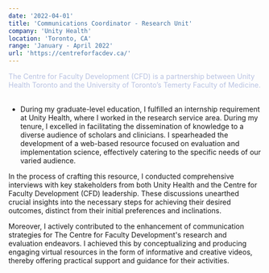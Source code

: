 ```yaml
---
date: '2022-04-01'
title: 'Communications Coordinator - Research Unit'
company: 'Unity Health'
location: 'Toronto, CA'
range: 'January - April 2022'
url: 'https://centreforfacdev.ca/'
---
```


<span style="color: #b8c2e2;">The Centre for Faculty Development (CFD) is a partnership between Unity Health Toronto and the University of Toronto’s Temerty Faculty of Medicine.</span><br/><br/>

- During my graduate-level education, I fulfilled an internship requirement at Unity Health, where I worked in the research service area. During my tenure, I excelled in facilitating the dissemination of knowledge to a diverse audience of scholars and clinicians. I spearheaded the development of a web-based resource focused on evaluation and implementation science, effectively catering to the specific needs of our varied audience.

In the process of crafting this resource, I conducted comprehensive interviews with key stakeholders from both Unity Health and the Centre for Faculty Development (CFD) leadership. These discussions unearthed crucial insights into the necessary steps for achieving their desired outcomes, distinct from their initial preferences and inclinations.

Moreover, I actively contributed to the enhancement of communication strategies for The Centre for Faculty Development's research and evaluation endeavors. I achieved this by conceptualizing and producing engaging virtual resources in the form of informative and creative videos, thereby offering practical support and guidance for their activities.
